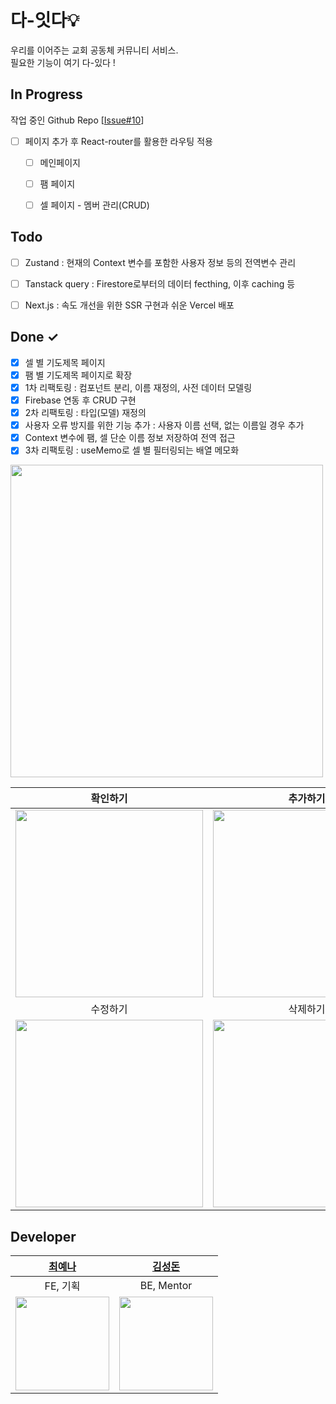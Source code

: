 # 다-잇다💡

우리를 이어주는 교회 공동체 커뮤니티 서비스. <br/>
필요한 기능이 여기 다-있다 !

## In Progress

작업 중인 Github Repo [[Issue#10](https://github.com/YenaChoi00/da-itda/issues/10#issue-2560873251)]
- [ ] 페이지 추가 후 React-router를 활용한 라우팅 적용

  - [ ] 메인페이지
  - [ ] 팸 페이지
  - [ ] 셀 페이지 - 멤버 관리(CRUD)
     

## Todo

- [ ] Zustand : 현재의 Context 변수를 포함한 사용자 정보 등의 전역변수 관리
- [ ] Tanstack query : Firestore로부터의 데이터 fecthing, 이후 caching 등
- [ ] Next.js : 속도 개선을 위한 SSR 구현과 쉬운 Vercel 배포


## Done ✓

- [x] 셀 별 기도제목 페이지
- [x] 팸 별 기도제목 페이지로 확장
- [x] 1차 리팩토링 : 컴포넌트 분리, 이름 재정의, 사전 데이터 모델링
- [x] Firebase 연동 후 CRUD 구현
- [x] 2차 리팩토링 : 타입(모델) 재정의
- [x] 사용자 오류 방지를 위한 기능 추가 : 사용자 이름 선택, 없는 이름일 경우 추가
- [x] Context 변수에 팸, 셀 단순 이름 정보 저장하여 전역 접근
- [x] 3차 리팩토링 : useMemo로 셀 별 필터링되는 배열 메모화
<img src="https://github.com/user-attachments/assets/7a70615b-5701-414a-9712-26f14d9ecbe2" width="500">



| 확인하기 | 추가하기 | 추가하기(없는 사용자일경우) |
|:--------:|:--------:|:---------------------------:|
| <img src="https://github.com/user-attachments/assets/91b2a9aa-744b-4f4b-9804-71dc2375fd10" width="300"> |   <img src="https://github.com/user-attachments/assets/dbb96e28-3cd2-486a-b058-f0fa12bc9615" width="300">|<img src="https://github.com/user-attachments/assets/d2c7de18-ceb6-4e31-8354-6d33d737fa71" width="300">|
| 수정하기 | 삭제하기 |           복사하기          |
|<img src="https://github.com/user-attachments/assets/642d6c97-5313-4938-aab5-f28844992ced" width="300">|<img src="https://github.com/user-attachments/assets/25dc66b7-8bbe-4dc6-b220-2931646aa516" width="300">|<img src="https://github.com/user-attachments/assets/75c89106-8141-40d5-ab0f-9ead9c5f1d20" width="300">|


## Developer
| [최예나](https://github.com/YenaChoi00) | [김성돈](https://github.com/sehandev) |
| :-: | :-: |
| FE, 기획 | BE, Mentor |
|<img src="https://avatars.githubusercontent.com/u/71956482?v=4" style="width:150px; height:150px;">|<img src="https://avatars.githubusercontent.com/u/43680595?v=4" style="width:150px; height:150px;">|
